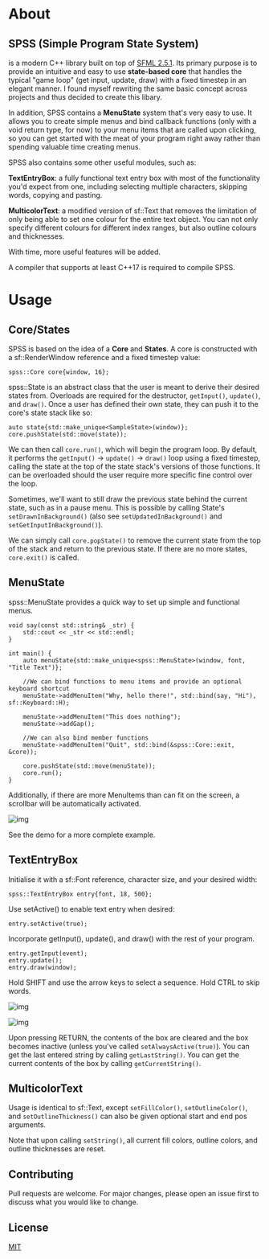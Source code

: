 # About

## SPSS (Simple Program State System) 

is a modern C++ library 
built on top of [SFML 2.5.1](https://www.sfml-dev.org/). Its primary purpose is to provide an intuitive and easy to use **state-based core** that handles the typical "game loop" (get input, update, draw) with a fixed timestep in an elegant manner. I found myself rewriting the same basic concept across projects and thus decided to create this libary.

In addition, SPSS contains a **MenuState** system that's very easy to use. It allows you to create simple menus and bind callback functions (only with a void return type, for now) to your menu items that are called upon clicking, so you can get started with the meat of your program right away rather than spending valuable time creating menus. 

SPSS also contains some other useful modules, such as:

**TextEntryBox**: a fully functional text entry box with most of the functionality you'd expect from one, including selecting multiple characters, skipping words, copying and pasting.

**MulticolorText**: a modified version of sf::Text that removes the limitation of only being able to set one colour for the entire text object. You can not only specify different colours for different index ranges, but also outline colours and thicknesses.

With time, more useful features will be added.

A compiler that supports at least C++17 is required to compile SPSS.

# Usage

## Core/States

SPSS is based on the idea of a **Core** and **States**. A core is constructed with a sf::RenderWindow reference and a fixed timestep value:

`spss::Core core{window, 16};`

spss::State is an abstract class that the user is meant to derive their desired states from. Overloads are required for the destructor, `getInput()`, `update()`, and `draw()`. Once a user has defined their own state, they can push it to the core's state stack like so:

```
auto state{std::make_unique<SampleState>(window)};
core.pushState(std::move(state));
```

We can then call `core.run()`, which will begin the program loop. By default, it performs the `getInput()` -> `update()` -> `draw()` loop using a fixed timestep, calling the state at the top of the state stack's versions of those functions. It can be overloaded should the user require more specific fine control over the loop.

Sometimes, we'll want to still draw the previous state behind the current state, such as in a pause menu. This is possible by calling State's `setDrawnInBackground()` (also see `setUpdatedInBackground()` and `setGetInputInBackground()`).

We can simply call `core.popState()` to remove the current state from the top of the stack and return to the previous state. If there are no more states, `core.exit()` is called.

## MenuState

spss::MenuState provides a quick way to set up simple and functional menus. 

```
void say(const std::string& _str) {
	std::cout << _str << std::endl;
}

int main() {
	auto menuState{std::make_unique<spss::MenuState>(window, font, "Title Text")};

	//We can bind functions to menu items and provide an optional keyboard shortcut
	menuState->addMenuItem("Why, hello there!", std::bind(say, "Hi"), sf::Keyboard::H);

	menuState->addMenuItem("This does nothing");
	menuState->addGap();

	//We can also bind member functions
	menuState->addMenuItem("Quit", std::bind(&spss::Core::exit, &core));

	core.pushState(std::move(menuState));
	core.run();
}
```

Additionally, if there are more MenuItems than can fit on the screen, a scrollbar will be automatically activated.

![img](https://i.imgur.com/TmUWMYA.png)

See the demo for a more complete example.

## TextEntryBox

Initialise it with a sf::Font reference, character size, and 
your desired width:

`spss::TextEntryBox entry{font, 18, 500};`

Use setActive() to enable text entry when desired:

`entry.setActive(true);`

Incorporate getInput(), update(), and draw() with the rest of your program.

```
entry.getInput(event);
entry.update();
entry.draw(window);
```

Hold SHIFT and use the arrow keys to select a sequence. Hold CTRL to skip words.

![img](https://i.imgur.com/nS5mpXy.png)

![img](https://i.imgur.com/bHvac0k.png)

Upon pressing RETURN, the contents of the box are cleared and the box becomes inactive (unless you've called `setAlwaysActive(true)`). You can get the last entered string by calling `getLastString()`. You can get the current contents of the box by calling `getCurrentString()`.

## MulticolorText

Usage is identical to sf::Text, except `setFillColor()`, `setOutlineColor()`, and `setOutlineThickness()` can also be given optional start and end pos arguments.

Note that upon calling `setString()`, all current fill colors, outline colors, and outline thicknesses are reset.

## Contributing

Pull requests are welcome. For major changes, please open an issue first to discuss what you would like to change.

## License
[MIT](https://choosealicense.com/licenses/mit/)
